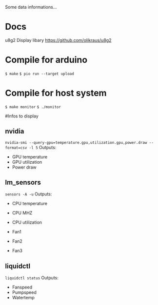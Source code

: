 Some data informations...
# Docs
u8g2 Display libary
https://github.com/olikraus/u8g2

# Compile for arduino
`$ make`
`$ pio run --target upload`
# Compile for host system
`$ make monitor`
`$ ./monitor`

#Infos to display
## nvidia
`nvidia-smi --query-gpu=temperature.gpu,utilization.gpu,power.draw --format=csv -l 5`
Outputs:
- GPU temperature
- GPU utilization
- Power draw
## lm_sensors
`sensors -A -u`
Outputs:
- CPU temperature
- CPU MHZ
- CPU utilization

- Fan1
- Fan2
- Fan3
## liquidctl
`liquidctl status`
Outputs:
- Fanspeed
- Pumpspeed
- Watertemp
